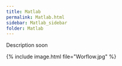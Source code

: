 ```yaml
---
title: Matlab
permalink: Matlab.html
sidebar: Matlab_sidebar
folder: Matlab
---
```


Description soon

{% include image.html file="Worflow.jpg" %}





